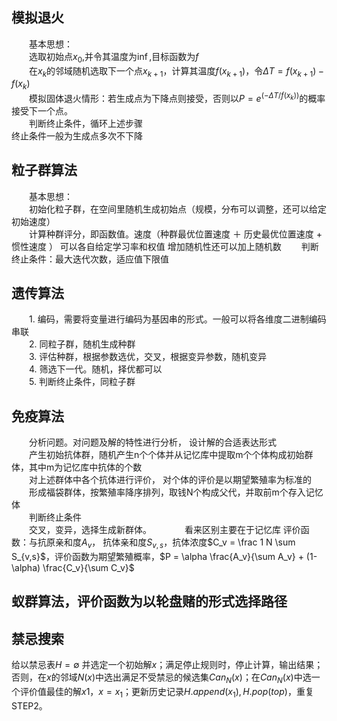 ## 模拟退火  
　　基本思想：  
　　选取初始点$x_0$,并令其温度为$\inf$,目标函数为$f$  
　　在$x_k$的邻域随机选取下一个点$x_{k+1}$，计算其温度$f(x_{k+1})$，令$\Delta T = f(x_{k+1}) - f(x_{k})$  
　　模拟固体退火情形：若生成点为下降点则接受，否则以$P = e^(-\Delta T / f(x_k))$的概率接受下一个点。  
　　判断终止条件，循环上述步骤  
终止条件一般为生成点多次不下降  

## 粒子群算法  
　　基本思想：  
　　初始化粒子群，在空间里随机生成初始点（规模，分布可以调整，还可以给定初始速度）  
　　计算种群评分，即函数值。速度（种群最优位置速度 ＋ 历史最优位置速度 + 惯性速度 ） 可以各自给定学习率和权值  增加随机性还可以加上随机数
　　判断终止条件：最大迭代次数，适应值下限值  

## 遗传算法  
　　1. 编码，需要将变量进行编码为基因串的形式。一般可以将各维度二进制编码串联  
　　2. 同粒子群，随机生成种群  
　　3. 评估种群，根据参数选优，交叉，根据变异参数，随机变异  
　　4. 筛选下一代。随机，择优都可以  
　　5. 判断终止条件，同粒子群  

## 免疫算法  
　　分析问题。对问题及解的特性进行分析， 设计解的合适表达形式  
　　产生初始抗体群，随机产生n个个体并从记忆库中提取m个个体构成初始群体，其中m为记忆库中抗体的个数  
　　对上述群体中各个抗体进行评价， 对个体的评价是以期望繁殖率为标准的  
　　形成福袋群体，按繁殖率降序排列，取钱N个构成父代，并取前m个存入记忆体  
　　判断终止条件  
　　交叉，变异，选择生成新群体。　　
　　看来区别主要在于记忆库
  评价函数：与抗原亲和度$A_v$， 抗体亲和度$S_{v,s}$，抗体浓度$C_v = \frac 1 N \sum S_{v,s}$，评价函数为期望繁殖概率，$P = \alpha \frac{A_v}{\sum A_v} + (1-\alpha) \frac{C_v}{\sum C_v}$  

## 蚁群算法，评价函数为以轮盘赌的形式选择路径

## 禁忌搜索  
  给以禁忌表$H= \emptyset$ 并选定一个初始解$x$；满足停止规则时，停止计算，输出结果；否则，在$x$的邻域$N(x)$中选出满足不受禁忌的候选集$Can_N(x)$；在$Can_N(x)$中选一个评价值最佳的解$x1$，$x=x_1$；更新历史记录$H.append(x_1), H.pop(top)$，重复STEP2。
